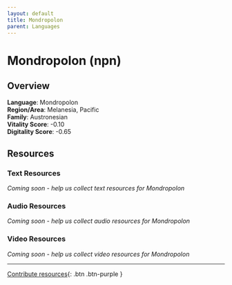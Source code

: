 ```yaml
---
layout: default
title: Mondropolon
parent: Languages
---
```


# Mondropolon (npn)

## Overview

**Language**: Mondropolon  
**Region/Area**: Melanesia, Pacific  
**Family**: Austronesian  
**Vitality Score**: -0.10  
**Digitality Score**: -0.65  

## Resources

### Text Resources
*Coming soon - help us collect text resources for Mondropolon*

### Audio Resources
*Coming soon - help us collect audio resources for Mondropolon*

### Video Resources
*Coming soon - help us collect video resources for Mondropolon*

---

[Contribute resources](https://fairtrain.github.io/){: .btn .btn-purple }
